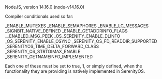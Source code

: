 NodeJS, version 14.16.0 (node-v14.16.0)

Compiler conditionals used so far:

_ENABLE_MUTEXES
_ENABLE_SEMAPHORES
_ENABLE_LC_MESSAGES
_SIGNBIT_NATIVE_DEFINED
_ENABLE_GETADDRINFO_FLAGS
__ENABLED_MSG_PEEK
_OS_SERENITY_ENABLE_DLINFO
_OS_SERENITY_ENABLE_OSYNC
_SERENITY_OS_FD_READDIR_SUPPORTED
_SERENITYOS_TIME_DELTA_FORWARD_CLASS
_SERENITY_OS_STRTOIMAX_ENABLE
_SERENITY_GETNAMEINFO_IMPLEMENTED

Each one of these must be set to true, 1, or simply defined, when the functionality they are providing is natively implemented in SerenityOS.

